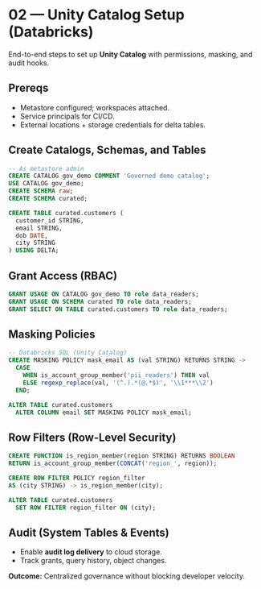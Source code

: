 # 02 — Unity Catalog Setup (Databricks)

End-to-end steps to set up **Unity Catalog** with permissions, masking, and audit hooks.

## Prereqs
- Metastore configured; workspaces attached.
- Service principals for CI/CD.
- External locations + storage credentials for delta tables.

## Create Catalogs, Schemas, and Tables
```sql
-- As metastore admin
CREATE CATALOG gov_demo COMMENT 'Governed demo catalog';
USE CATALOG gov_demo;
CREATE SCHEMA raw;
CREATE SCHEMA curated;

CREATE TABLE curated.customers (
  customer_id STRING,
  email STRING,
  dob DATE,
  city STRING
) USING DELTA;
```

## Grant Access (RBAC)
```sql
GRANT USAGE ON CATALOG gov_demo TO role data_readers;
GRANT USAGE ON SCHEMA curated TO role data_readers;
GRANT SELECT ON TABLE curated.customers TO role data_readers;
```

## Masking Policies
```sql
-- Databricks SQL (Unity Catalog)
CREATE MASKING POLICY mask_email AS (val STRING) RETURNS STRING ->
  CASE
    WHEN is_account_group_member('pii_readers') THEN val
    ELSE regexp_replace(val, '(^.).*(@.*$)', '\\1***\\2')
  END;

ALTER TABLE curated.customers
  ALTER COLUMN email SET MASKING POLICY mask_email;
```

## Row Filters (Row-Level Security)
```sql
CREATE FUNCTION is_region_member(region STRING) RETURNS BOOLEAN
RETURN is_account_group_member(CONCAT('region_', region));

CREATE ROW FILTER POLICY region_filter
AS (city STRING) -> is_region_member(city);

ALTER TABLE curated.customers
  SET ROW FILTER region_filter ON (city);
```

## Audit (System Tables & Events)
- Enable **audit log delivery** to cloud storage.
- Track grants, query history, object changes.

**Outcome:** Centralized governance without blocking developer velocity.
